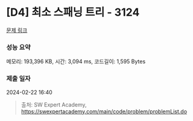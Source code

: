 # [D4] 최소 스패닝 트리 - 3124 

[문제 링크](https://swexpertacademy.com/main/code/problem/problemDetail.do?contestProbId=AV_mSnmKUckDFAWb) 

### 성능 요약

메모리: 193,396 KB, 시간: 3,094 ms, 코드길이: 1,595 Bytes

### 제출 일자

2024-02-22 16:40



> 출처: SW Expert Academy, https://swexpertacademy.com/main/code/problem/problemList.do